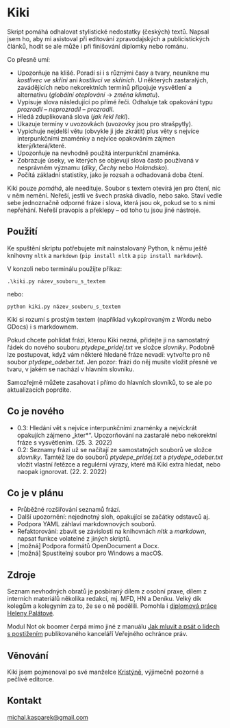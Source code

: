 # Kiki

Skript pomáhá odhalovat stylistické nedostatky (českých) textů. Napsal jsem ho, aby mi asistoval při editování zpravodajských a publicistických článků, hodit se ale může i při finišování diplomky nebo románu.

Co přesně umí:

- Upozorňuje na klišé. Poradí si i s různými časy a tvary, neunikne mu _kostlivec ve skříni_ ani _kostlivci ve skříních_. U některých zastaralých, zavádějících nebo nekorektních termínů připojuje vysvětlení a alternativu (_globální oteplování_ → _změna klimatu_).
- Vypisuje slova následující po přímé řeči. Odhaluje tak opakování typu _prozradil – neprozradil – prozradil_.
- Hledá zduplikovaná slova (_jak řekl řekl_).
- Ukazuje termíny v uvozovkách (uvozovky jsou pro strašpytly).
- Vypichuje nejdelší větu (obvykle ji jde zkrátit) plus věty s nejvíce interpunkčními znaménky a nejvíce opakováním zájmen který/která/které.
- Upozorňuje na nevhodně použitá interpunkční znaménka.
- Zobrazuje úseky, ve kterých se objevují slova často používaná v nesprávném významu (_díky_, _Čechy_ nebo _Holandsko_).  
- Počítá základní statistiky, jako je rozsah a odhadovaná doba čtení.

Kiki pouze _pomáhá_, ale needituje. Soubor s textem otevírá jen pro čtení, nic v něm nemění. Neřeší, jestli ve švech praská divadlo, nebo sako. Staví vedle sebe jednoznačně odporné fráze i slova, která jsou ok, pokud se to s nimi nepřehání. Neřeší pravopis a překlepy – od toho tu jsou jiné nástroje.

## Použití

Ke spuštění skriptu potřebujete mít nainstalovaný Python, k němu ještě knihovny ```nltk``` a ```markdown``` (```pip install nltk``` a ```pip install markdown```).

V konzoli nebo terminálu použijte příkaz:

    .\kiki.py název_souboru_s_textem

nebo:

    python kiki.py název_souboru_s_textem
  
Kiki si rozumí s prostým textem (například vykopírovaným z Wordu nebo GDocs) i s markdownem.

Pokud chcete pohlídat frázi, kterou Kiki nezná, přidejte ji na samostatný řádek do nového souboru _ptydepe_pridej.txt_ ve složce _slovniky_. Podobně lze postupovat, když vám některé hledané fráze nevadí: vytvořte pro ně soubor _ptydepe_odeber.txt_. Jen pozor: frázi do něj musíte vložit přesně ve tvaru, v jakém se nachází v hlavním slovníku.

Samozřejmě můžete zasahovat i přímo do hlavních slovníků, to se ale po aktualizacích poprdíte.

## Co je nového

- 0.3: Hledání vět s nejvíce interpunkčními znaménky a nejvíckrát opakujích zájmeno „kter*“. Upozorňování na zastaralé nebo nekorektní fráze s vysvětlením. (25. 3. 2022)
- 0.2: Seznamy frází už se načítají ze samostatných souborů ve složce _slovniky_. Tamtéž lze do souborů _ptydepe_pridej.txt_ a _ptydepe_odeber.txt_ vložit vlastní řetězce a regulérní výrazy, které má Kiki extra hledat, nebo naopak ignorovat. (22. 2. 2022)

## Co je v plánu

- Průběžné rozšiřování seznamů frází.
- Další upozornění: nejednotný sloh, opakující se začátky odstavců aj.
- Podpora YAML záhlaví markdownových souborů.
- Refaktorování: zbavit se závislosti na knihovnách _nltk_ a _markdown_, napsat funkce volatelné z jiných skriptů.
- [možná] Podpora formátů OpenDocument a Docx.
- [možná] Spustitelný soubor pro Windows a macOS.

## Zdroje

Seznam nevhodných obratů je posbíraný dílem z osobní praxe, dílem z interních materiálů několika redakcí, mj. MFD, HN a Deníku. Velký dík kolegům a kolegyním za to, že se o ně podělili. Pomohla i [diplomová práce Heleny Palátové](https://is.muni.cz/th/pvfvs/floskule_bp.pdf).

Modul Not ok boomer čerpá mimo jiné z manuálu [Jak mluvit a psát o lidech s postižením](https://www.ochrance.cz/aktualne/lide-s-postizenim-maji-mit-respekt-kvuli-sobe-nikoli-kvuli-postizeni/) publikovaného kanceláří Veřejného ochránce práv.

## Věnování

Kiki jsem pojmenoval po své manželce [Kristýně](https://www.linkedin.com/in/krist%C3%BDna-ka%C5%A1p%C3%A1rkov%C3%A1-a733131ba/?originalSubdomain=cz), výjimečně pozorné a pečlivé editorce.

## Kontakt

[michal.kasparek@gmail.com](mailto:michal.kasparek@gmail.com)